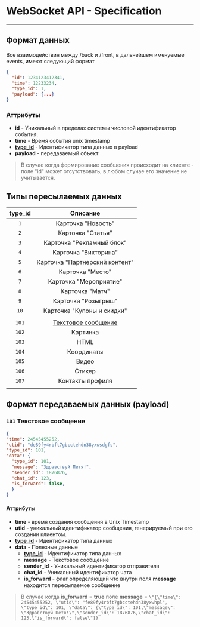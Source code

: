 # WebSocket API - Specification
----
## Формат данных
Все взаимодействия между /back и /front, в дальнейшем именуемые events, имеют следующий формат
```json
{
  "id": 1234123412341,
  "time": 12233234,
  "type_id": 1,
  "payload": {...}
}
```
### Аттрибуты
* **id** - Уникальный в пределах системы числовой идентификатор события.
* **time** - Время события unix timestamp
* **[type_id](WS-API.md#%D0%A2%D0%B8%D0%BF%D1%8B-%D0%BF%D0%B5%D1%80%D0%B5%D1%81%D1%8B%D0%BB%D0%B0%D0%B5%D0%BC%D1%8B%D1%85-%D0%B4%D0%B0%D0%BD%D0%BD%D1%8B%D1%85)** - Идентификатор типа данных в payload
* **payload** - передаваемый объект

> В случае когда формирование сообщения происходит на клиенте - поле "id" может отсутствовать, в любом случае его значение не учитывается.

## Типы пересылаемых данных

|     type_id    |   Описание  |
|:--------------:|:-----------:|
| `1` | Карточка "Новость" |
| `2` | Карточка "Статья" |
| `3` | Карточка "Рекламный блок" |
| `4` | Карточка "Викторина" |
| `5` | Карточка "Партнерский контент" |
| `6` | Карточка "Место" |
| `7` | Карточка "Мероприятие" |
| `8` | Карточка "Матч" |
| `9` | Карточка "Розыгрыш" |
| `10` | Карточка "Купоны и скидки" |
|      |  |
| `101` | [Текстовое сообщение](WS-API.md#101-%D0%A2%D0%B5%D0%BA%D1%81%D1%82%D0%BE%D0%B2%D0%BE%D0%B5-%D1%81%D0%BE%D0%BE%D0%B1%D1%89%D0%B5%D0%BD%D0%B8%D0%B5) |
| `102` | Картинка |
| `103` | HTML |
| `104` | Координаты |
| `105` | Видео |
| `106` | Стикер |
| `107` | Контакты профиля |
|      |  |

## Формат передаваемых данных (payload)
### `101` Текстовое сообщение
```json
{
"time": 24545455252,
"utid": "de89fy4rbft7gbcctehdn38yxwsdgfs",
"type_id": 101,
"data": {
  "type_id": 101,
  "message": "Здравствуй Петя!",
  "sender_id": 1876876,
  "chat_id": 123,
  "is_forward": false,
  }
}
```
#### Аттрибуты
* **time** - время создания сообщения в Unix Timestamp
* **utid** - уникальный идентификатор сообщения, генерируемый при его создании клиентом.
* **[type_id](WS-API.md#%D0%A2%D0%B8%D0%BF%D1%8B-%D0%BF%D0%B5%D1%80%D0%B5%D1%81%D1%8B%D0%BB%D0%B0%D0%B5%D0%BC%D1%8B%D1%85-%D0%B4%D0%B0%D0%BD%D0%BD%D1%8B%D1%85)** - Идентификатор типа данных
* **data** - Полезные данные 
   * **[type_id](WS-API.md#%D0%A2%D0%B8%D0%BF%D1%8B-%D0%BF%D0%B5%D1%80%D0%B5%D1%81%D1%8B%D0%BB%D0%B0%D0%B5%D0%BC%D1%8B%D1%85-%D0%B4%D0%B0%D0%BD%D0%BD%D1%8B%D1%85)** - Идентификатор типа данных
   * **message** - Текстовое сообщение
   * **sender_id** - Уникальный идентификатор отправителя
   * **chat_id** - Уникальный идентификатор чата
   * **is_forward** - флаг определяющий что внутри поля **message** находится пересылаемое сообщение
> В случае когда **is_forward** = **true** поле **message** = ```\"{\"time\": 24545455252, \"utid\": "fe89fy4rbft7gbcctehdn38yxwhpl", \"type_id\": 101, \"data\": {\"type_id\": 101,\"message\": \"Здравствуй Петя!\",\"sender_id\": 1876876,\"chat_id\": 123,\"is_forward\": false\"}}```



